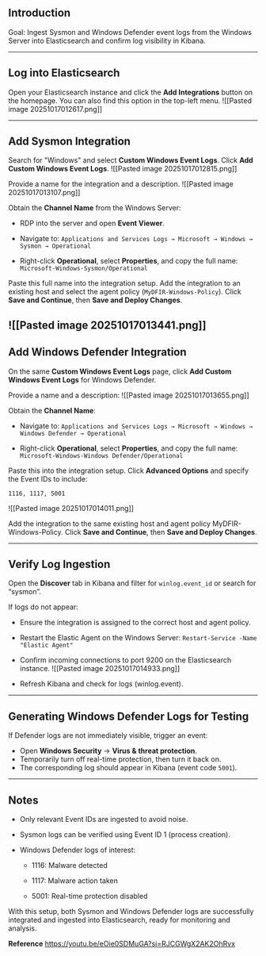 
## Introduction

Goal: Ingest Sysmon and Windows Defender event logs from the Windows Server into Elasticsearch and confirm log visibility in Kibana.

---

## Log into Elasticsearch

Open your Elasticsearch instance and click the **Add Integrations** button on the homepage. You can also find this option in the top-left menu.
![[Pasted image 20251017012617.png]]

---

## Add Sysmon Integration

Search for "Windows" and select **Custom Windows Event Logs**. Click **Add Custom Windows Event Logs**.
![[Pasted image 20251017012815.png]]

Provide a name for the integration and a description.
![[Pasted image 20251017013107.png]]

Obtain the **Channel Name** from the Windows Server:

- RDP into the server and open **Event Viewer**.
    
- Navigate to:
`Applications and Services Logs → Microsoft → Windows → Sysmon → Operational`

- Right-click **Operational**, select **Properties**, and copy the full name:
`Microsoft-Windows-Sysmon/Operational`

Paste this full name into the integration setup. Add the integration to an existing host and select the agent policy (`MyDFIR-Windows-Policy`). Click **Save and Continue**, then **Save and Deploy Changes**.

![[Pasted image 20251017013441.png]]
---

## Add Windows Defender Integration

On the same **Custom Windows Event Logs** page, click **Add Custom Windows Event Logs** for Windows Defender.

Provide a name and a description:
![[Pasted image 20251017013655.png]]

Obtain the **Channel Name**:

- Navigate to:
`Applications and Services Logs → Microsoft → Windows → Windows Defender → Operational`

- Right-click **Operational**, select **Properties**, and copy the full name:
`Microsoft-Windows-Windows Defender/Operational`

Paste this into the integration setup. Click **Advanced Options** and specify the Event IDs to include:

`1116, 1117, 5001`

![[Pasted image 20251017014011.png]]

Add the integration to the same existing host and agent policy MyDFIR-Windows-Policy. Click **Save and Continue**, then **Save and Deploy Changes**.

---

## Verify Log Ingestion

Open the **Discover** tab in Kibana and filter for `winlog.event_id` or search for “sysmon”.

If logs do not appear:

- Ensure the integration is assigned to the correct host and agent policy.
- Restart the Elastic Agent on the Windows Server:
`Restart-Service -Name "Elastic Agent"`

- Confirm incoming connections to port 9200 on the Elasticsearch instance.
![[Pasted image 20251017014933.png]]

- Refresh Kibana and check for logs (winlog.event).

---

## Generating Windows Defender Logs for Testing

If Defender logs are not immediately visible, trigger an event:

- Open **Windows Security** → **Virus & threat protection**.
- Temporarily turn off real-time protection, then turn it back on.
- The corresponding log should appear in Kibana (event code `5001`).

---

## Notes

- Only relevant Event IDs are ingested to avoid noise.
    
- Sysmon logs can be verified using Event ID 1 (process creation).
    
- Windows Defender logs of interest:
    
    - 1116: Malware detected
        
    - 1117: Malware action taken
        
    - 5001: Real-time protection disabled
        

With this setup, both Sysmon and Windows Defender logs are successfully integrated and ingested into Elasticsearch, ready for monitoring and analysis.

**Reference**
https://youtu.be/eOie0SDMuGA?si=RJCGWgX2AK2OhRvx